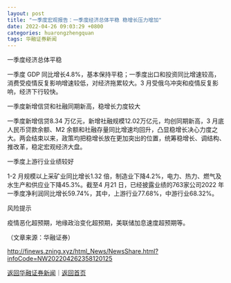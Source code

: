 ```yaml
---
layout: post
title: "一季度宏观报告：一季度经济总体平稳 稳增长压力增加"
date: 2022-04-26 09:03:29 +0800
categories: huarongzhengquan
tags: 华融证券新闻
---
```

<p>一季度经济总体平稳</p>
 <p>一季度 GDP 同比增长4.8%，基本保持平稳；一季度出口和投资同比增速较高，消费受疫情反复影响增速较低，对经济拖累较大。3 月受俄乌冲突和疫情反复影响，经济下行较快。</p>
 <p>一季度新增信贷和社融同期新高，稳增长力度较大</p>
 <p>一季度新增信贷8.34 万亿元，新增社融规模12.02万亿元，均创同期新高，3 月底人民币贷款余额、M2 余额和社融存量同比增速均回升，凸显稳增长决心力度之大。两会结束以来，政策均把稳增长放在更加突出的位置，统筹稳增长、调结构、推改革，稳定宏观经济大盘。</p>
 <p>一季度上游行业业绩较好</p>
 <p>1-2 月规模以上采矿业同比增长1.32 倍，制造业下降4.2%，电力、热力、燃气及水生产和供应业下降45.3%。截至4 月21 日，已经披露业绩的763家公司2022 年一季度净利润同比增长59.74%，其中，上游行业77.68%，中游行业68.32%。</p>
 <p>风险提示</p>
 <p>疫情恶化超预期，地缘政治变化超预期，美联储加息速度超预期等。</p><p class="em_media">（文章来源：华融证券）</p>

<http://finews.zning.xyz/html_News/NewsShare.html?infoCode=NW202204262358120125>

[返回华融证券新闻](//finews.withounder.com/category/huarongzhengquan.html)｜[返回首页](//finews.withounder.com/)